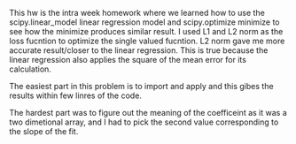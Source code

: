 This hw is the intra week homework where we learned how to use the scipy.linear_model linear regression model 
and scipy.optimize minimize to see how the minimize produces similar result. 
I used L1 and L2 norm as the loss fucntion to optimize the single valued fucntion. L2 norm gave me more accurate result/closer
to the linear regression. This is true because the linear regression also applies the square of the mean error for its 
calculation.

The easiest part in this problem is to import and apply and this gibes the results within few linres of the code.

The hardest part was to figure out the meaning of the coefficeint as it was a two dimetional array, and I had to pick the second 
value corresponding to the slope of the fit.
